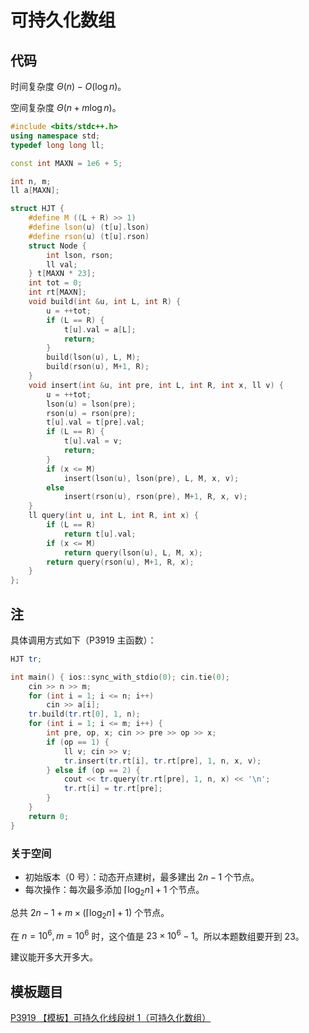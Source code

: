 # 可持久化数组

## 代码

时间复杂度 $\Theta(n) - O(\log n)$。

空间复杂度 $\Theta(n + m \log n)$。

```cpp
#include <bits/stdc++.h>
using namespace std;
typedef long long ll;

const int MAXN = 1e6 + 5;

int n, m;
ll a[MAXN];

struct HJT {
    #define M ((L + R) >> 1)
    #define lson(u) (t[u].lson)
    #define rson(u) (t[u].rson)
    struct Node {
        int lson, rson;
        ll val;
    } t[MAXN * 23];
    int tot = 0;
    int rt[MAXN];
    void build(int &u, int L, int R) {
        u = ++tot;
        if (L == R) {
            t[u].val = a[L];
            return;
        }
        build(lson(u), L, M);
        build(rson(u), M+1, R);
    }
    void insert(int &u, int pre, int L, int R, int x, ll v) {
        u = ++tot;
        lson(u) = lson(pre);
        rson(u) = rson(pre);
        t[u].val = t[pre].val;
        if (L == R) {
            t[u].val = v;
            return;
        }
        if (x <= M)
            insert(lson(u), lson(pre), L, M, x, v);
        else
            insert(rson(u), rson(pre), M+1, R, x, v);
    }
    ll query(int u, int L, int R, int x) {
        if (L == R)
            return t[u].val;
        if (x <= M)
            return query(lson(u), L, M, x);
        return query(rson(u), M+1, R, x);
    }
};
```

## 注

具体调用方式如下（P3919 主函数）：

```cpp
HJT tr;

int main() { ios::sync_with_stdio(0); cin.tie(0);
    cin >> n >> m;
    for (int i = 1; i <= n; i++)
        cin >> a[i];
    tr.build(tr.rt[0], 1, n);
    for (int i = 1; i <= m; i++) {
        int pre, op, x; cin >> pre >> op >> x;
        if (op == 1) {
            ll v; cin >> v;
            tr.insert(tr.rt[i], tr.rt[pre], 1, n, x, v);
        } else if (op == 2) {
            cout << tr.query(tr.rt[pre], 1, n, x) << '\n';
            tr.rt[i] = tr.rt[pre];
        }
    }
    return 0;
}
```

### 关于空间

- 初始版本（0 号）：动态开点建树，最多建出 $2n-1$ 个节点。
- 每次操作：每次最多添加 $\lceil \log_2 n \rceil + 1$ 个节点。

总共 $2n-1 + m \times (\lceil \log_2 n \rceil + 1)$ 个节点。

在 $n = 10^6, m = 10^6$ 时，这个值是 $23 \times 10^6 -1$。所以本题数组要开到 $23$。

建议能开多大开多大。

## 模板题目

[P3919 【模板】可持久化线段树 1（可持久化数组）](https://www.luogu.com.cn/problem/P3919)

